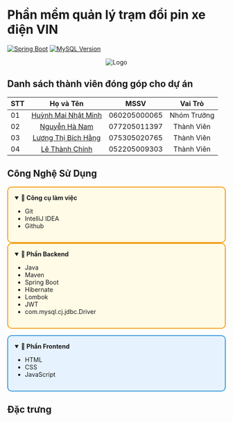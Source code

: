 # Phần mềm quản lý trạm đổi pin xe điện VIN
[![Spring Boot](https://img.shields.io/badge/Spring%20Boot-6DB33F?logo=Spring&logoColor=white&style=flat-square)](https://spring.io/)
[![MySQL Version](https://img.shields.io/badge/MySQL-8.0-blue)](https://dev.mysql.com/downloads/mysql/8.0.html)

<p align="center">
  <img src="https://github.com/user-attachments/assets/9006e978-eb81-4323-b0d8-285023d23424" alt="Logo">
</p>


## Danh sách thành viên đóng góp cho dự án
| STT | Họ và Tên | MSSV | Vai Trò |
|--|--|--|--|
| 01 | <div align="center">[Huỳnh Mai Nhật Minh](https://github.com/huynhmainhatminh)</div> | <div align="center">060205000065</div> | <div align="center">Nhóm Trưởng</div> |
| 02 | <div align="center">[Nguyễn Hà Nam](https://github.com/NguyenHaNam657)</div> | <div align="center">077205011397</div> | <div align="center">Thành Viên</div> |
| 03 | <div align="center">[Lương Thị Bích Hằng](https://github.com/PillowsWannaCry)</div> | <div align="center">075305020765</div> | <div align="center">Thành Viên</div> |
| 04 | <div align="center">[Lê Thành Chính](https://github.com/9hNek)</div> | <div align="center">052205009303</div> | <div align="center">Thành Viên</div> |


## Công Nghệ Sử Dụng

<div style="border: 2px solid #f39c12; padding: 15px; background-color: #fffbe6; border-radius: 10px;">

<details open>
<summary><b>🌟 Công cụ làm việc</b></summary>

- Git
- IntelliJ IDEA
- Github
  
</details>
</div>


<div style="border: 2px solid #f39c12; padding: 15px; background-color: #fffbe6; border-radius: 10px;">

<details open>
<summary><b>🌟 Phần Backend</b></summary>

- Java
- Maven
- Spring Boot
- Hibernate
- Lombok
- JWT
- com.mysql.cj.jdbc.Driver
  
</details>
</div>

<div style="border: 2px solid #3498db; padding: 15px; background-color: #e6f3ff; border-radius: 10px; margin-top: 15px;">

<details open>
<summary><b>🌟 Phần Frontend</b></summary>

- HTML
- CSS
- JavaScript

</details>
</div>

## Đặc trưng
